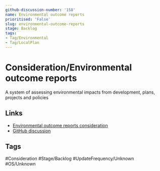 ```yaml
---
github-discussion-number: '158'
name: Environmental outcome reports
prioritised: 'False'
slug: environmental-outcome-reports
stage: Backlog
tags:
- Tag/Environmental
- Tag/LocalPlan
---
```


# Consideration/Environmental outcome reports

A system of assessing environmental impacts from development, plans, projects and policies

## Links

* [Environmental outcome reports consideration](https://design.planning.data.gov.uk/planning-consideration/environmental-outcome-reports)
* [GitHub discussion](https://github.com/digital-land/data-standards-backlog/discussions/158)

## Tags

#Consideration #Stage/Backlog #UpdateFrequency/Unknown #OS/Unknown